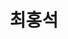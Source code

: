 ---
# Display name
title: 최홍석

# Full Name (for SEO)
first_name: Hong Seok
last_name: Choi

# Is this the primary user of the site?
superuser: true

# Role/position
role: Network Security Engineer

# Organizations/Affiliations
organizations:
  - name: BCG Security Lab
    url: 'https://sites.google.com/view/bcg-lab/main'


# Short bio (displayed in user profile at end of posts)
bio: We are conducting in-depth research in the field of network and cloud security. Currently, we are actively participating in various external activities such as White Hat School and Find The Gap bug hunting to acquire the latest trends and technologies in the field of security. Through these activities, we are gaining a broad knowledge of security along with hands-on experience. In addition, we are participating in development competitions such as Oasis Hackathon and K Hackathon to pursue an in-depth understanding of software development. Through these various experiences, we have expertise in network and cloud security and development at the same time, and continue to strengthen our technical capabilities.

interests:
  - DevOps (DevSecOps)
  - Full Stack Development
  - CyberSecurity 
  - CloudSecurity
  

education:
  courses:
    - course: IT Information Engineering Department
      institution: Jeonbuk National University
      year: 2020 - 2026


# Social/Academic Networking
# For available icons, see: https://docs.hugoblox.com/getting-started/page-builder/#icons
#   For an email link, use "fas" icon pack, "envelope" icon, and a link in the
#   form "mailto:your-email@example.com" or "#contact" for contact widget.
# Need to use another icon? Simply download the SVG icon to your `assets/media/icons/` folder.

social:
  - icon: envelope
    icon_pack: fas
    link: 'mailto:suk924600@naver.com'
  - icon: instagram
    icon_pack: fab
    link: https://www.instagram.com/hongttochi/
  - icon: linkedin
    icon_pack: fab
    link: https://www.linkedin.com/in/%ED%99%8D%EC%84%9D-%EC%B5%9C-089b23302/
  - icon: github
    icon_pack: fab
    link: https://github.com/ChatHongPT
    

# Enter email to display Gravatar (if Gravatar enabled in Config)
email: 'suk924600@naver.com'

# Highlight the author in author lists? (true/false)
highlight_name: true
---